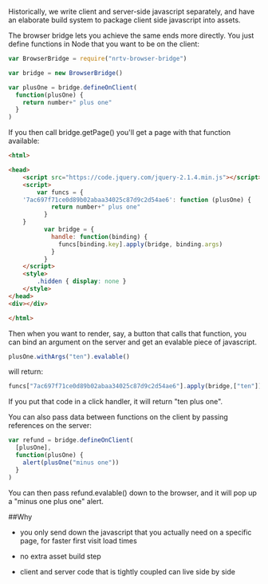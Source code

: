 Historically, we write client and server-side javascript separately, and have an elaborate build system to package client side javascript into assets.

The browser bridge lets you achieve the same ends more directly. You just define functions in Node that you want to be on the client:

```javascript
var BrowserBridge = require("nrtv-browser-bridge")

var bridge = new BrowserBridge()

var plusOne = bridge.defineOnClient(
  function(plusOne) {
    return number+" plus one"
  }
)
```

If you then call bridge.getPage() you'll get a page with that function available:

```html
<html>

<head>
    <script src="https://code.jquery.com/jquery-2.1.4.min.js"></script>
    <script>
        var funcs = {
    '7ac697f71ce0d89b02abaa34025c87d9c2d54ae6': function (plusOne) {
            return number+" plus one"
          }
    }
          var bridge = {
            handle: function(binding) {
              funcs[binding.key].apply(bridge, binding.args)
            }
          }
    </script>
    <style>
        .hidden { display: none }
    </style>
</head>
<div></div>

</html>
```

Then when you want to render, say, a button that calls that function, you can bind an argument on the server and get an evalable piece of javascript.

```javascript
plusOne.withArgs("ten").evalable()
```

will return:

```javascript
funcs["7ac697f71ce0d89b02abaa34025c87d9c2d54ae6"].apply(bridge,["ten"])
```

If you put that code in a click handler, it will return "ten plus one".

You can also pass data between functions on the client by passing references on the server:

```javascript
var refund = bridge.defineOnClient(
  [plusOne],
  function(plusOne) {
    alert(plusOne("minus one"))
  }
)
```

You can then pass refund.evalable() down to the browser, and it will pop up a "minus one plus one" alert.

##Why

* you only send down the javascript that you actually need on a specific page, for faster first visit load times

* no extra asset build step

* client and server code that is tightly coupled can live side by side
